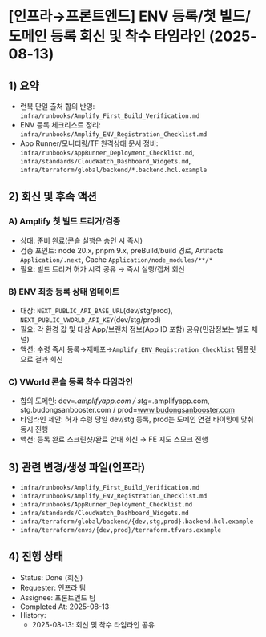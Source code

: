# [인프라→프론트엔드] ENV 등록/첫 빌드/도메인 등록 회신 및 착수 타임라인 (2025-08-13)

## 1) 요약

- 런북 단일 출처 합의 반영: `infra/runbooks/Amplify_First_Build_Verification.md`
- ENV 등록 체크리스트 정리: `infra/runbooks/Amplify_ENV_Registration_Checklist.md`
- App Runner/모니터링/TF 원격상태 문서 정비: `infra/runbooks/AppRunner_Deployment_Checklist.md`, `infra/standards/CloudWatch_Dashboard_Widgets.md`, `infra/terraform/global/backend/*.backend.hcl.example`

## 2) 회신 및 후속 액션

### A) Amplify 첫 빌드 트리거/검증

- 상태: 준비 완료(콘솔 실행은 승인 시 즉시)
- 검증 포인트: node 20.x, pnpm 9.x, preBuild/build 경로, Artifacts `Application/.next`, Cache `Application/node_modules/**/*`
- 필요: 빌드 트리거 허가 시각 공유 → 즉시 실행/캡처 회신

### B) ENV 최종 등록 상태 업데이트

- 대상: `NEXT_PUBLIC_API_BASE_URL`(dev/stg/prod), `NEXT_PUBLIC_VWORLD_API_KEY`(dev/stg/prod)
- 필요: 각 환경 값 및 대상 App/브랜치 정보(App ID 포함) 공유(민감정보는 별도 채널)
- 액션: 수령 즉시 등록→재배포→`Amplify_ENV_Registration_Checklist` 템플릿으로 결과 회신

### C) VWorld 콘솔 등록 착수 타임라인

- 합의 도메인: dev=_.amplifyapp.com / stg=_.amplifyapp.com, stg.budongsanbooster.com / prod=www.budongsanbooster.com
- 타임라인 제안: 허가 수령 당일 dev/stg 등록, prod는 도메인 연결 타이밍에 맞춰 동시 진행
- 액션: 등록 완료 스크린샷/완료 안내 회신 → FE 지도 스모크 진행

## 3) 관련 변경/생성 파일(인프라)

- `infra/runbooks/Amplify_First_Build_Verification.md`
- `infra/runbooks/Amplify_ENV_Registration_Checklist.md`
- `infra/runbooks/AppRunner_Deployment_Checklist.md`
- `infra/standards/CloudWatch_Dashboard_Widgets.md`
- `infra/terraform/global/backend/{dev,stg,prod}.backend.hcl.example`
- `infra/terraform/envs/{dev,prod}/terraform.tfvars.example`

## 4) 진행 상태

- Status: Done (회신)
- Requester: 인프라 팀
- Assignee: 프론트엔드 팀
- Completed At: 2025-08-13
- History:
  - 2025-08-13: 회신 및 착수 타임라인 공유
